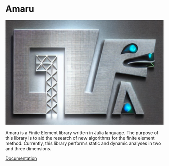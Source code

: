 # Amaru

<p align="center">
  <img src="docs/src/assets/amaru2.png" />
</p>

Amaru is a Finite Element library written in Julia language. The purpose of this library is to aid the research of new algorithms for the finite element method. Currently, this library performs static and dynamic analyses in two and three dimensions.

[Documentation](https://numsoftware.github.io/Amaru.jl/dev/)